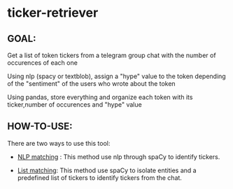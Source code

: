 # ticker-retriever

## GOAL:
Get a list of token tickers from a telegram group chat with the number of occurences of each one

Using nlp (spacy or textblob), assign a "hype" value to the token depending of the "sentiment" of the users who wrote about the token

Using pandas, store everything and organize each token with its ticker,number of occurences and "hype" value 

## HOW-TO-USE:
There are two ways to use this tool:

* [NLP matching](https://github.com/clovisjohn/ticker-retriever/blob/V0.2/releases/nlp%20matching/docs.md) : This method use nlp through spaCy to identify tickers.

* [List matching](https://github.com/clovisjohn/ticker-retriever/blob/V0.2/releases/list%20matching/docs.md): This method use spaCy to isolate entities and a predefined list of tickers to identify tickers from the chat.
